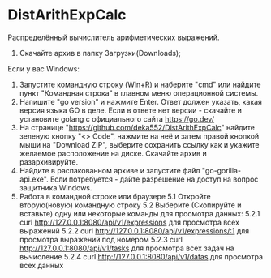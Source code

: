 # DistArithExpCalc
Распределённый вычислитель арифметических выражений.
1. Скачайте архив в папку Загрузки(Downloads);

Если у вас Windows:
1. Запустите командную строку (Win+R) и наберите "cmd" или найдите пункт "Командная строка" в главном меню операционной системы. 
2. Напишите "go version" и нажмите Enter. Ответ должен указать, какая версия языка GO в деле. Если в ответе нет версии - скачайте и установите golang c официального сайта https://go.dev/
3. На странице "https://github.com/deka552/DistArithExpCalc" найдите зеленую кнопку "<> Code", нажмите на неё и затем правой кнопкой мыши на "Download ZIP", выберите сохранить ссылку как и укажите желаемое расположение на диске. Скачайте архив и разархивируйте.
4. Найдите в распакованном архиве и запустите файл "go-gorilla-api.exe". Если потребуется - дайте разрешение на доступ на вопрос защитника Windows.
5. Работа в командной строке или браузере
5.1 Откройте вторую(новую) командную строку
5.2 Выберите (Скопируйте и вставьте) одну или некоторые команды для просмотра данных:
5.2.1 curl http://127.0.0.1:8080/api/v1/expressions для просмотра всех выражений
5.2.2 curl http://127.0.0.1:8080/api/v1/expressions/:1 для просмотра выражений под номером
5.2.3 curl http://127.0.0.1:8080/api/v1/tasks для просмотра всех задач на вычисление
5.2.4 curl http://127.0.0.1:8080/api/v1/datas для просмотра всех данных

